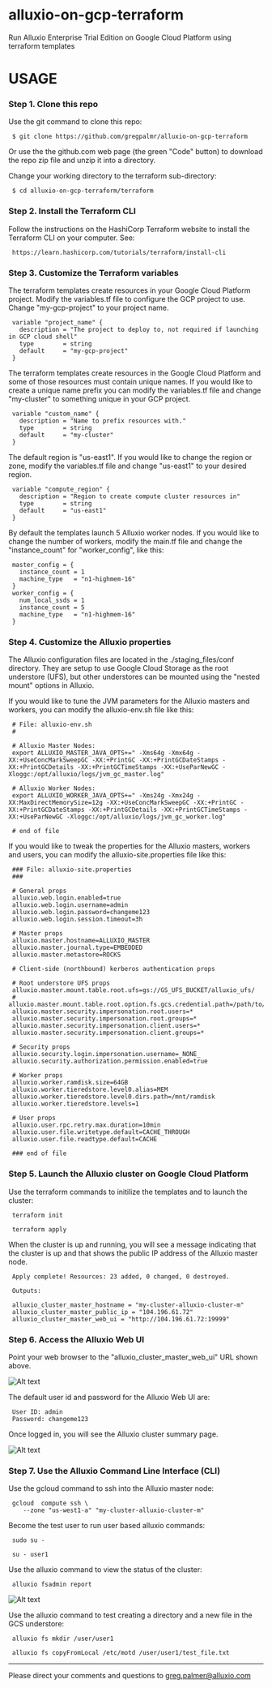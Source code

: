 # alluxio-on-gcp-terraform
Run Alluxio Enterprise Trial Edition on Google Cloud Platform using terraform templates

# USAGE

### Step 1. Clone this repo

Use the git command to clone this repo:

     $ git clone https://github.com/gregpalmr/alluxio-on-gcp-terraform

Or use the the github.com web page (the green "Code" button) to download the repo zip file and unzip it into a directory.

Change your working directory to the terraform sub-directory:

     $ cd alluxio-on-gcp-terraform/terraform

### Step 2. Install the Terraform CLI

Follow the instructions on the HashiCorp Terraform website to install the Terraform CLI on your computer. See:

     https://learn.hashicorp.com/tutorials/terraform/install-cli

### Step 3. Customize the Terraform variables

The terraform templates create resources in your Google Cloud Platform project. Modify the variables.tf file to configure the GCP project to use. Change "my-gcp-project" to your project name.

     variable "project_name" {
       description = "The project to deploy to, not required if launching in GCP cloud shell"
       type        = string
       default     = "my-gcp-project"
     }

The terraform templates create resources in the Google Cloud Platform and some of those resources must contain unique names. If you would like to create a unique name prefix you can modify the variables.tf file and change "my-cluster" to something unique in your GCP project.

     variable "custom_name" {
       description = "Name to prefix resources with."
       type        = string
       default     = "my-cluster"
     }

The default region is "us-east1". If you would like to change the region or zone, modify the variables.tf file and change "us-east1" to your desired region.

     variable "compute_region" {
       description = "Region to create compute cluster resources in"
       type        = string
       default     = "us-east1"
     }

By default the templates launch 5 Alluxio worker nodes. If you would like to change the number of workers, modify the main.tf file and change the "instance_count" for "worker_config", like this:

     master_config = {
       instance_count = 1
       machine_type   = "n1-highmem-16"
     }
     worker_config = {
       num_local_ssds = 1
       instance_count = 5
       machine_type   = "n1-highmem-16"
     }

### Step 4. Customize the Alluxio properties

The Alluxio configuration files are located in the ./staging_files/conf directory. They are setup to use Google Cloud Storage as the root understore (UFS), but other understores can be mounted using the "nested mount" options in Alluxio.  

If you would like to tune the JVM parameters for the Alluxio masters and workers, you can modify the alluxio-env.sh file like this:

     # File: alluxio-env.sh
     #
     
     # Alluxio Master Nodes:
     export ALLUXIO_MASTER_JAVA_OPTS+=" -Xms64g -Xmx64g -XX:+UseConcMarkSweepGC -XX:+PrintGC -XX:+PrintGCDateStamps -XX:+PrintGCDetails -XX:+PrintGCTimeStamps -XX:+UseParNewGC -Xloggc:/opt/alluxio/logs/jvm_gc_master.log"
     
     # Alluxio Worker Nodes:
     export ALLUXIO_WORKER_JAVA_OPTS+=" -Xms24g -Xmx24g -XX:MaxDirectMemorySize=12g -XX:+UseConcMarkSweepGC -XX:+PrintGC -XX:+PrintGCDateStamps -XX:+PrintGCDetails -XX:+PrintGCTimeStamps -XX:+UseParNewGC -Xloggc:/opt/alluxio/logs/jvm_gc_worker.log"
     
     # end of file

If you would like to tweak the properties for the Alluxio masters, workers and users, you can modify the alluxio-site.properties file like this:

     ### File: alluxio-site.properties
     ###
     
     # General props
     alluxio.web.login.enabled=true
     alluxio.web.login.username=admin
     alluxio.web.login.password=changeme123
     alluxio.web.login.session.timeout=3h
     
     # Master props
     alluxio.master.hostname=ALLUXIO_MASTER
     alluxio.master.journal.type=EMBEDDED
     alluxio.master.metastore=ROCKS
     
     # Client-side (northbound) kerberos authentication props
     
     # Root understore UFS props
     alluxio.master.mount.table.root.ufs=gs://GS_UFS_BUCKET/alluxio_ufs/
     # alluxio.master.mount.table.root.option.fs.gcs.credential.path=/path/to/<google_application_credentials>.json
     alluxio.master.security.impersonation.root.users=*
     alluxio.master.security.impersonation.root.groups=*
     alluxio.master.security.impersonation.client.users=*
     alluxio.master.security.impersonation.client.groups=*
     
     # Security props
     alluxio.security.login.impersonation.username=_NONE_
     alluxio.security.authorization.permission.enabled=true
     
     # Worker props
     alluxio.worker.ramdisk.size=64GB
     alluxio.worker.tieredstore.level0.alias=MEM
     alluxio.worker.tieredstore.level0.dirs.path=/mnt/ramdisk
     alluxio.worker.tieredstore.levels=1
     
     # User props
     alluxio.user.rpc.retry.max.duration=10min
     alluxio.user.file.writetype.default=CACHE_THROUGH
     alluxio.user.file.readtype.default=CACHE
     
     ### end of file

### Step 5. Launch the Alluxio cluster on Google Cloud Platform

Use the terraform commands to initilize the templates and to launch the cluster:

     terraform init

     terraform apply

When the cluster is up and running, you will see a message indicating that the cluster is up and that shows the public IP address of the Alluxio master node. 

     Apply complete! Resources: 23 added, 0 changed, 0 destroyed.

     Outputs:

     alluxio_cluster_master_hostname = "my-cluster-alluxio-cluster-m"
     alluxio_cluster_master_public_ip = "104.196.61.72"
     alluxio_cluster_master_web_ui = "http://104.196.61.72:19999"

### Step 6. Access the Alluxio Web UI

Point your web browser to the "alluxio_cluster_master_web_ui" URL shown above. 

![Alt text](/images/Alluxio_WebUI_Login.png?raw=true "Alluxio Web UI Login")

The default user id and password for the Alluxio Web UI are:

     User ID: admin
     Password: changeme123

Once logged in, you will see the Alluxio cluster summary page.

![Alt text](/images/Alluxio_WebUI_Summary.png?raw=true "Alluxio Web UI Summary")

### Step 7. Use the Alluxio Command Line Interface (CLI)

Use the gcloud command to ssh into the Alluxio master node:

     gcloud  compute ssh \
        --zone "us-west1-a" "my-cluster-alluxio-cluster-m"

Become the test user to run user based alluxio commands:

     sudo su -

     su - user1

Use the alluxio command to view the status of the cluster:

     alluxio fsadmin report

![Alt text](/images/Alluxio_fsadmin_report.png?raw=true "Alluxio fsadmin report")

Use the alluxio command to test creating a directory and a new file in the GCS understore:

     alluxio fs mkdir /user/user1

     alluxio fs copyFromLocal /etc/motd /user/user1/test_file.txt



---

Please direct your comments and questions to greg.palmer@alluxio.com


